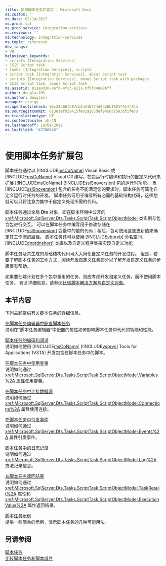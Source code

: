 ```yaml
---
title: 使用脚本任务扩展包 | Microsoft Docs
ms.custom: ''
ms.date: 03/14/2017
ms.prod: sql
ms.prod_service: integration-services
ms.reviewer: ''
ms.technology: integration-services
ms.topic: reference
dev_langs:
- VB
helpviewer_keywords:
- scripts [Integration Services]
- SSIS Script task
- tasks [Integration Services], scripts
- Script task [Integration Services], about Script task
- scripts [Integration Services], about Script task with packages
- SSIS Script task, about Script task
ms.assetid: 911e6d26-a6fd-4fc3-a111-bf5f048e9bff
author: douglaslMS
ms.author: douglasl
manager: craigg
ms.openlocfilehash: 86c22c68fb87cb5a516f24d8a26b192174b4f43b
ms.sourcegitcommit: 61381ef939415fe019285def9450d7583df1fed0
ms.translationtype: HT
ms.contentlocale: zh-CN
ms.lasthandoff: 10/01/2018
ms.locfileid: "47760945"
---
```

# <a name="extending-the-package-with-the-script-task"></a>使用脚本任务扩展包
  脚本任务通过以 [!INCLUDE[msCoName](../../../includes/msconame-md.md)] Visual Basic 或 [!INCLUDE[msCoName](../../../includes/msconame-md.md)] Visual C# 编写，在包运行时编译和执行的自定义代码来扩展 [!INCLUDE[msCoName](../../../includes/msconame-md.md)] [!INCLUDE[ssISnoversion](../../../includes/ssisnoversion-md.md)] 包的运行时功能。 当 [!INCLUDE[ssISnoversion](../../../includes/ssisnoversion-md.md)] 包含的任务不能满足您的要求时，脚本任务可简化自定义运行时任务的开发。 脚本任务可用于编写所有必需的基础结构代码，这样您就可以只将注意力集中于自定义处理所需的代码。  
  
 脚本任务通过全局 **Dts** 对象，即在脚本环境中公开的 <xref:Microsoft.SqlServer.Dts.Tasks.ScriptTask.ScriptObjectModel> 类实例与包含包进行交互。 可以在脚本任务中编写用于修改存储在 [!INCLUDE[ssISnoversion](../../../includes/ssisnoversion-md.md)] 变量中的值的代码；稍后，包可使用这些更新值来确定其工作流的路径。 脚本任务还可以使用 [!INCLUDE[vbprvb](../../../includes/vbprvb-md.md)] 命名空间、[!INCLUDE[dnprdnshort](../../../includes/dnprdnshort-md.md)] 类库以及自定义程序集来实现自定义功能。  
  
 脚本任务及其生成的基础结构代码可大大简化自定义任务的开发过程。 但是，若要了解脚本任务的工作方式，阅读[开发自定义任务](../../../integration-services/extending-packages-custom-objects/task/developing-a-custom-task.md)部分以了解开发自定义任务的步骤很有帮助。  
  
 如果要创建计划在多个包中重用的任务，则应考虑开发自定义任务，而不使用脚本任务。 有关详细信息，请参阅[比较脚本解决方案与自定义对象](../../../integration-services/extending-packages-scripting/comparing-scripting-solutions-and-custom-objects.md)。  
  
## <a name="in-this-section"></a>本节内容  
 下列主题提供有关脚本任务的详细信息。  
  
 [在脚本任务编辑器中配置脚本任务](../../../integration-services/extending-packages-scripting/task/configuring-the-script-task-in-the-script-task-editor.md)  
 说明在“脚本任务编辑器”中配置的属性如何影响脚本任务中代码的功能和性能。  
  
 [脚本任务的编码和调试](../../../integration-services/extending-packages-scripting/task/coding-and-debugging-the-script-task.md)  
 说明如何使用 [!INCLUDE[msCoName](../../../includes/msconame-md.md)] [!INCLUDE[vsprvs](../../../includes/vsprvs-md.md)] Tools for Applications (VSTA) 开发包含在脚本任务中的脚本。  
  
 [在脚本任务中使用变量](../../../integration-services/extending-packages-scripting/task/using-variables-in-the-script-task.md)  
 说明如何通过 <xref:Microsoft.SqlServer.Dts.Tasks.ScriptTask.ScriptObjectModel.Variables%2A> 属性使用变量。  
  
 [在脚本任务中连接数据源](../../../integration-services/extending-packages-scripting/task/connecting-to-data-sources-in-the-script-task.md)  
 说明如何通过 <xref:Microsoft.SqlServer.Dts.Tasks.ScriptTask.ScriptObjectModel.Connections%2A> 属性使用连接。  
  
 [在脚本任务中引发事件](../../../integration-services/extending-packages-scripting/task/raising-events-in-the-script-task.md)  
 说明如何通过 <xref:Microsoft.SqlServer.Dts.Tasks.ScriptTask.ScriptObjectModel.Events%2A> 属性引发事件。  
  
 [脚本任务中的日志记录](../../../integration-services/extending-packages-scripting/task/logging-in-the-script-task.md)  
 说明如何通过 <xref:Microsoft.SqlServer.Dts.Tasks.ScriptTask.ScriptObjectModel.Log%2A> 方法记录信息。  
  
 [从脚本任务返回结果](../../../integration-services/extending-packages-scripting/task/returning-results-from-the-script-task.md)  
 说明如何通过 <xref:Microsoft.SqlServer.Dts.Tasks.ScriptTask.ScriptObjectModel.TaskResult%2A> 属性和 <xref:Microsoft.SqlServer.Dts.Tasks.ScriptTask.ScriptObjectModel.ExecutionValue%2A> 属性返回结果。  
  
 [脚本任务示例](../../../integration-services/extending-packages-scripting-task-examples/script-task-examples.md)  
 提供一些简单的示例，演示脚本任务的几种可能用法。  
  
## <a name="see-also"></a>另请参阅  
 [脚本任务](../../../integration-services/control-flow/script-task.md)   
 [比较脚本任务和脚本组件](../../../integration-services/extending-packages-scripting/comparing-the-script-task-and-the-script-component.md)  
  
  
